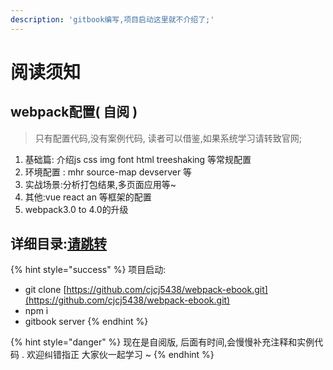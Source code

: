 ```yaml
---
description: 'gitbook编写,项目启动这里就不介绍了;'
---
```


# 阅读须知

## webpack配置\( 自阅 \)

> 只有配置代码,没有案例代码, 读者可以借鉴,如果系统学习请转致官网;

1. 基础篇: 介绍js css img font html treeshaking 等常规配置
2. 环境配置 : mhr source-map devserver 等
3. 实战场景:分析打包结果,多页面应用等~
4. 其他:vue react an 等框架的配置
5. webpack3.0 to 4.0的升级

## 详细目录:[请跳转](https://github.com/cjcj5438/webpack-ebook/blob/master/SUMMARY.md)

{% hint style="success" %}
 项目启动:

* git clone [https://github.com/cjcj5438/webpack-ebook.git](https://github.com/cjcj5438/webpack-ebook.git)
* npm i
* gitbook server
{% endhint %}

{% hint style="danger" %}
现在是自阅版, 后面有时间,会慢慢补充注释和实例代码 . 欢迎纠错指正 大家伙一起学习 ~
{% endhint %}

